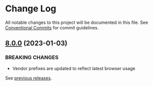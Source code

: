 # Change Log

All notable changes to this project will be documented in this file.
See [Conventional Commits](https://conventionalcommits.org) for commit guidelines.

## [8.0.0](https://github.com/algolia/instantsearch/compare/instantsearch.css@7.4.5...instantsearch.css@8.0.0) (2023-01-03)

### BREAKING CHANGES

* Vendor prefixes are updated to reflect latest browser usage





See [previous releases](https://github.com/algolia/instantsearch-specs/releases).
